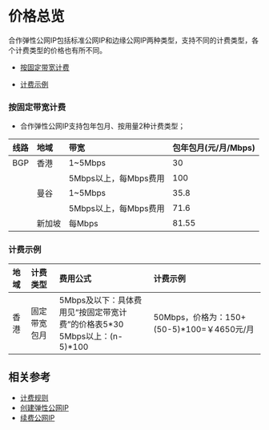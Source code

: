 # 价格总览

合作弹性公网IP包括标准公网IP和边缘公网IP两种类型，支持不同的计费类型，各个计费类型的价格也有所不同。

- [按固定带宽计费](Price-Overview#user-content-1)

- [计费示例](Price-Overview#user-content-3)

<div id="user-content-1"></div>

### 按固定带宽计费


- 合作弹性公网IP支持包年包月、按用量2种计费类型；


| 线路 | 地域 | 带宽  | 包年包月(元/月/Mbps) |
|:--|:--|:--|:---|
|BGP | 香港| 1~5Mbps | 30 |
| |  | 5Mbps以上，每Mbps费用 |100 |
| |曼谷  | 1~5Mbps |35.8 |
| |  | 5Mbps以上，每Mbps费用|71.6|
| | 新加坡 | 每Mbps| 81.55|



<div id="user-content-3"></div>


### 计费示例

| 地域 | 计费类型 | 费用公式 | 计费示例 |
|:---|:---|:---|:---|
| 香港 | 固定带宽包月 | 5Mbps及以下：具体费用见“按固定带宽计费”的价格表5*30 <br />5Mbps以上：(n-5)\*100 | 50Mbps，价格为：150+(50-5)\*100=￥4650元/月 |



## 相关参考

- [计费规则](Billing-Rules.md)
- [创建弹性公网IP](../Operation-Guide/Elastic-IP-Management/Create-Elastic-IP.md)
- [续费公网IP](../Operation-Guide/Elastic-IP-Management/Renew-Elastic-IP.md)

